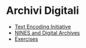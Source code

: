 # Archivi Digitali

* [Text Encoding Initiative](archives/tei.md)
* [NINES and Digital Archives](archives/nines.md)
* [Exercises](archives/exercises.md)
